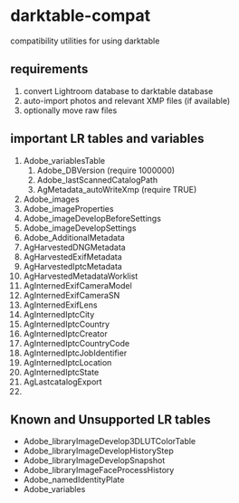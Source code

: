 # darktable-compat
compatibility utilities for using darktable

## requirements
1. convert Lightroom database to darktable database
2. auto-import photos and relevant XMP files (if available)
3. optionally move raw files

## important LR tables and variables
1. Adobe_variablesTable
   1. Adobe_DBVersion (require 1000000)
   2. Adobe_lastScannedCatalogPath
   3. AgMetadata_autoWriteXmp (require TRUE)
2. Adobe_images
3. Adobe_imageProperties
4. Adobe_imageDevelopBeforeSettings
5. Adobe_imageDevelopSettings
6. Adobe_AdditionalMetadata
7. AgHarvestedDNGMetadata
8. AgHarvestedExifMetadata
9. AgHarvestedIptcMetadata
10. AgHarvestedMetadataWorklist
11. AgInternedExifCameraModel
12. AgInternedExifCameraSN
13. AgInternedExifLens
14. AgInternedIptcCity
15. AgInternedIptcCountry
16. AgInternedIptcCreator
17. AgInternedIptcCountryCode
18. AgInternedIptcJobIdentifier
19. AgInternedIptcLocation
20. AgInternedIptcState
21. AgLastcatalogExport
22. 

## Known and Unsupported LR tables
* Adobe_libraryImageDevelop3DLUTColorTable
* Adobe_libraryImageDevelopHistoryStep
* Adobe_libraryImageDevelopSnapshot
* Adobe_libraryImageFaceProcessHistory
* Adobe_namedIdentityPlate
* Adobe_variables
